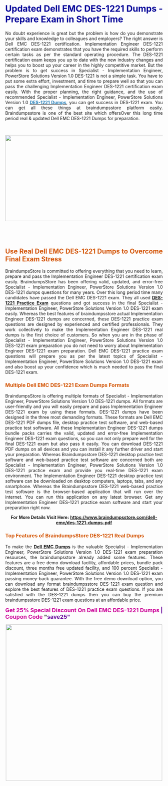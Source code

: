 <h1 style="text-align: justify;"><strong><span style="color:#000099;">Updated Dell EMC DES-1221 Dumps - Prepare Exam in Short Time</span></strong></h1>

<p style="text-align: justify;">No doubt experience is great but the problem is how do you demonstrate your skills and knowledge to colleagues and employers? The right answer is Dell EMC DES-1221 certification. Implementation Engineer DES-1221 certification exam demonstrates that you have the required skills to perform certain tasks as per the standard operating procedure. The DES-1221 certification exam keeps you up to date with the new industry changes and helps you to boost up your career in the highly competitive market. But the problem is to get success in Specialist - Implementation Engineer, PowerStore Solutions Version 1.0 DES-1221 is not a simple task. You have to put some extra effort, investment, and time to prepare well so that you can pass the challenging Implementation Engineer DES-1221 certification exam easily. With the proper planning, the right guidance, and the use of recommended Specialist - Implementation Engineer, PowerStore Solutions Version 1.0 <strong><a href="https://www.braindumpsstore.com/dell-emc/des-1221-dumps-pdf"><span style="color:#2980b9;">DES-1221 Dumps</span></a></strong>, you can get success in DES-1221 exam. You can get all these things at braindumpsstore platform easily. Braindumpsstore is one of the best site which offersOver this long time period real & updated Dell EMC DES-1221 Dumps for preparation.</p>

<p style="text-align: justify;"> </p>

<p style="text-align: center;"><a href="https://www.braindumpsstore.com/dell-emc/des-1221-dumps-pdf"><img alt="" src="https://i.imgur.com/SuQEF8M.jpg" style="width: 700px; height: 275px;" /></a></p>

<h2 style="text-align: justify;"> </h2>

<h2 style="text-align: justify;"><strong><span style="color:#d35400;">Use Real Dell EMC DES-1221 Dumps to Overcome Final Exam Stress</span></strong></h2>

<p style="text-align: justify;">BraindumpsStore is committed to offering everything that you need to learn, prepare and pass the Implementation Engineer DES-1221 certification exam easily. BraindumpsStore has been offering valid, updated, and error-free Specialist - Implementation Engineer, PowerStore Solutions Version 1.0 DES-1221 dumps questions for many years. Over this long period time many candidates have passed the Dell EMC DES-1221 exam. They all used <strong><a href="https://www.braindumpsstore.com/dell-emc/des-1221-dumps-pdf">DES-1221 Practice Exam</a></strong> questions and got success in the final Specialist - Implementation Engineer, PowerStore Solutions Version 1.0 DES-1221 exam easily. Whereas the best features of braindumpsstore actual Implementation Engineer DES-1221 dumps are concerned, these DES-1221 practice exam questions are designed by experienced and certified professionals. They work collectively to make the Implementation Engineer DES-1221 real dumps is the first choice of customers. So when you are in the phase of Specialist - Implementation Engineer, PowerStore Solutions Version 1.0 DES-1221 exam preparation you do not need to worry about Implementation Engineer DES-1221 exam preparation. Dell EMC DES-1221 practice exam questions will prepare you as per the latest topics of Specialist - Implementation Engineer, PowerStore Solutions Version 1.0 DES-1221 exam and also boost up your confidence which is much needed to pass the final DES-1221 exam.</p>

<h3 style="text-align: justify;"><strong><span style="color:#d35400;">Multiple Dell EMC DES-1221 Exam Dumps Formats</span></strong></h3>

<p style="text-align: justify;">BraindumpsStore is offering multiple formats of Specialist - Implementation Engineer, PowerStore Solutions Version 1.0 DES-1221 dumps. All formats are user-friendly and you will easily prepare and pass Implementation Engineer DES-1221 exam by using these formats. DES-1221 dumps have been designed in the three most demanding formats. These formats are Dell EMC DES-1221 PDF dumps file, desktop practice test software, and web-based practice test software. All these Implementation Engineer DES-1221 dumps bundle packs carries the valid, updated and error-free Implementation Engineer DES-1221 exam questions, so you can not only prepare well for the final DES-1221 exam but also pass it easily. You can download DES-1221 PDF dumps on all devices and you can install it any further driver and start your preparation. Whereas Braindumpsstore DES-1221 desktop practice test software and web-based practice test software are concerned both are Specialist - Implementation Engineer, PowerStore Solutions Version 1.0 DES-1221 practice exam and provide you real-time DES-1221 exam environment. The Implementation Engineer DES-1221 desktop practice test software can be downloaded on desktop computers, laptops, tabs, and any smartphone. Whereas the Braindumpsstore DES-1221 web-based practice test software is the browser-based application that will run over the internet. You can run this application on any latest browser. Get any Implementation Engineer DES-1221 practice exam software and start your preparation right now.</p>

<p style="text-align: center;"><strong>For More Details Visit Here:</strong> <strong><a href="https://www.braindumpsstore.com/dell-emc/des-1221-dumps-pdf">https://www.braindumpsstore.com/dell-emc/des-1221-dumps-pdf</a></strong></p>

<h3 style="text-align: justify;"><strong><span style="color:#d35400;">Top Features of BraindumpsStore DES-1221 Real Dumps</span></strong></h3>

<p style="text-align: justify;">To make the <strong><a href="https://www.braindumpsstore.com/dell-emc-dumps">Dell EMC Dumps</a></strong> is the valuable Specialist - Implementation Engineer, PowerStore Solutions Version 1.0 DES-1221 exam preparation resources, the braindumpsstore already added some features. These features are a free demo download facility, affordable prices, bundle pack discount, three months free updated facility, and 100 percent Specialist - Implementation Engineer, PowerStore Solutions Version 1.0 DES-1221 exam passing money-back guarantee. With the free demo download option, you can download any format braindumpsstore DES-1221 exam question and explore the best features of DES-1221 practice exam questions. If you are satisfied with the DES-1221 dumps then you can buy the premium braindumpsstore DES-1221 exam questions at an affordable price.</p>

<p style="text-align: justify;"><strong><span style="font-size:18px;"><span style="color:#cc0099;">Get 25% Special Discount On Dell EMC DES-1221 Dumps</span> <span style="color:#660099;">|</span> <span style="color:#cc0099;">Coupon Code</span> "<span style="color:#660099;">save25"</span></span></strong></p>

<p style="text-align: center;"><span style="font-size:18px;"><span style="color:#660099;"><a href="https://www.braindumpsstore.com/dell-emc/des-1221-dumps-pdf"><img alt="" src="https://i.imgur.com/Jalz4aW.jpg" style="width: 500px; height: 500px;" /></a></span></span></p>
